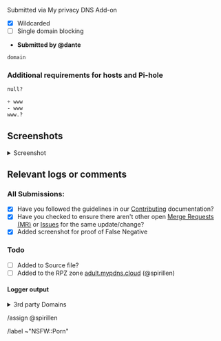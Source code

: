 Submitted via My privacy DNS Add-on

- [X] Wildcarded
- [ ] Single domain blocking

- **Submitted by @dante**

```css
domain
```

### Additional requirements for hosts and Pi-hole

```css
null?
```

```css
+ www
- www
www.?
```

## Screenshots

<details><summary>Screenshot</summary>



</details>

## Relevant logs or comments

### All Submissions:
- [X] Have you followed the guidelines in our [Contributing](CONTRIBUTING.md) documentation?
- [X] Have you checked to ensure there aren't other open
      [Merge Requests (MR)](../merge_requests) or [Issues](../issues) for the
      same update/change?
- [X] Added screenshot for proof of False Negative

### Todo
- [ ] Added to Source file?
- [ ] Added to the RPZ zone [adult.mypdns.cloud][adultmypdnscloud] (@spirillen)

#### Logger output

<details><summary>3rd party Domains</summary>

```python
N/A
```

</details>

/assign @spirillen 

/label ~"NSFW::Porn"

[adultmypdnscloud]: (https://mypdns.org/mypdns/support/-/wikis/RPZ-List#adultmypdnscloud)
